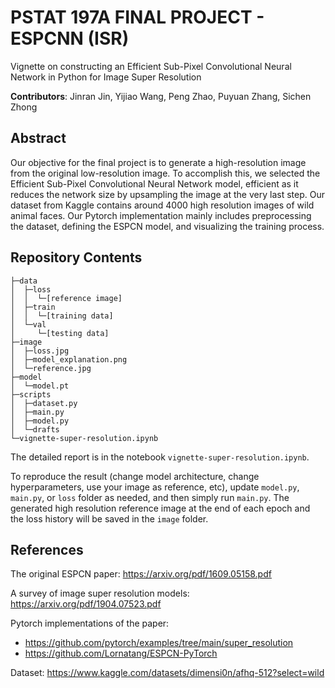 # PSTAT 197A FINAL PROJECT - ESPCNN (ISR)
Vignette on constructing an Efficient Sub-Pixel Convolutional Neural Network in Python for Image Super Resolution

**Contributors**: Jinran Jin, Yijiao Wang, Peng Zhao, Puyuan Zhang, Sichen Zhong

## Abstract

Our objective for the final project is to generate a high-resolution image from the original low-resolution image. To accomplish this, we selected the Efficient Sub-Pixel Convolutional Neural Network model, efficient as it reduces the network size by upsampling the image at the very last step. Our dataset from Kaggle contains around 4000 high resolution images of wild animal faces. Our Pytorch implementation mainly includes preprocessing the dataset, defining the ESPCN model, and visualizing the training process.

## Repository Contents

```
├─data
│  ├─loss
│  │  └─[reference image]
│  ├─train
│  │  └─[training data]
│  └─val
│     └─[testing data]
├─image
│  ├─loss.jpg
│  ├─model_explanation.png
│  └─reference.jpg
├─model
│  └─model.pt
├─scripts
│  ├─dataset.py
│  ├─main.py
│  ├─model.py
│  └─drafts
└─vignette-super-resolution.ipynb
```

The detailed report is in the notebook `vignette-super-resolution.ipynb`.

To reproduce the result (change model architecture, change hyperparameters, use your image as reference, etc), update `model.py`, `main.py`, or `loss` folder as needed, and then simply run `main.py`. The generated high resolution reference image at the end of each epoch and the loss history will be saved in the `image` folder.


## References
The original ESPCN paper: https://arxiv.org/pdf/1609.05158.pdf

A survey of image super resolution models: https://arxiv.org/pdf/1904.07523.pdf

Pytorch implementations of the paper:
 - https://github.com/pytorch/examples/tree/main/super_resolution
 - https://github.com/Lornatang/ESPCN-PyTorch

Dataset: https://www.kaggle.com/datasets/dimensi0n/afhq-512?select=wild

